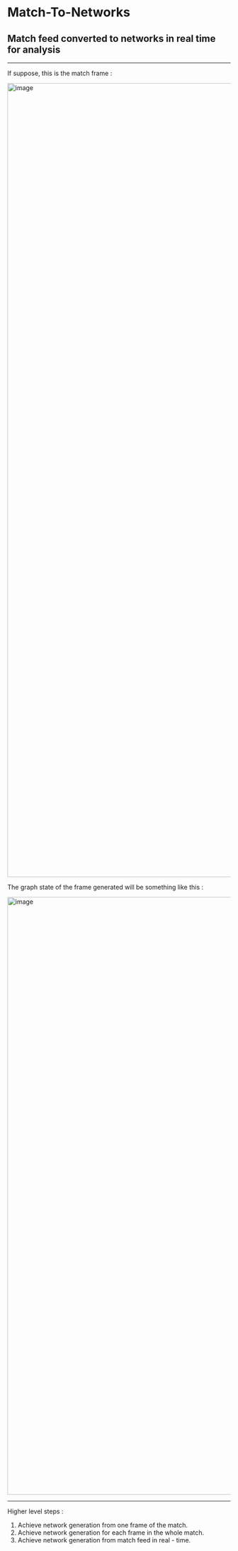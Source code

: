 # Match-To-Networks

## Match feed converted to networks in real time for analysis

***

If suppose, this is the match frame : 

<img width="1792" alt="image" src="https://user-images.githubusercontent.com/43307547/144734542-1fca80d0-adb1-4593-823f-113022ddc1c2.png">

The graph state of the frame generated will be something like this : 

<img width="1349" alt="image" src="https://user-images.githubusercontent.com/43307547/144734985-77b98781-8640-4dfa-91aa-5238ae268161.png">

***

Higher level steps : 

1. Achieve network generation from one frame of the match.
2. Achieve network generation for each frame in the whole match.
3. Achieve network generation from match feed in real - time.
